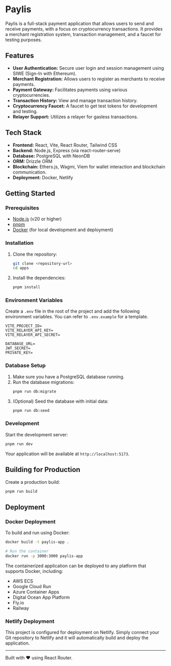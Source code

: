 # Paylis

Paylis is a full-stack payment application that allows users to send and receive payments, with a focus on cryptocurrency transactions. It provides a merchant registration system, transaction management, and a faucet for testing purposes.

## Features

- **User Authentication:** Secure user login and session management using SIWE (Sign-In with Ethereum).
- **Merchant Registration:** Allows users to register as merchants to receive payments.
- **Payment Gateway:** Facilitates payments using various cryptocurrencies.
- **Transaction History:** View and manage transaction history.
- **Cryptocurrency Faucet:** A faucet to get test tokens for development and testing.
- **Relayer Support:** Utilizes a relayer for gasless transactions.

## Tech Stack

- **Frontend:** React, Vite, React Router, Tailwind CSS
- **Backend:** Node.js, Express (via react-router-serve)
- **Database:** PostgreSQL with NeonDB
- **ORM:** Drizzle ORM
- **Blockchain:** Ethers.js, Wagmi, Viem for wallet interaction and blockchain communication.
- **Deployment:** Docker, Netlify

## Getting Started

### Prerequisites

- [Node.js](https://nodejs.org/) (v20 or higher)
- [pnpm](https://pnpm.io/)
- [Docker](https://www.docker.com/) (for local development and deployment)

### Installation

1.  Clone the repository:
    ```bash
    git clone <repository-url>
    cd apps
    ```
2.  Install the dependencies:
    ```bash
    pnpm install
    ```

### Environment Variables

Create a `.env` file in the root of the project and add the following environment variables. You can refer to `.env.example` for a template.

```
VITE_PROJECT_ID=
VITE_RELAYER_API_KEY=
VITE_RELAYER_API_SECRET=

DATABASE_URL=
JWT_SECRET=
PRIVATE_KEY=
```

### Database Setup

1.  Make sure you have a PostgreSQL database running.
2.  Run the database migrations:
    ```bash
    pnpm run db:migrate
    ```
3.  (Optional) Seed the database with initial data:
    ```bash
    pnpm run db:seed
    ```

### Development

Start the development server:

```bash
pnpm run dev
```

Your application will be available at `http://localhost:5173`.

## Building for Production

Create a production build:

```bash
pnpm run build
```

## Deployment

### Docker Deployment

To build and run using Docker:

```bash
docker build -t paylis-app .

# Run the container
docker run -p 3000:3000 paylis-app
```

The containerized application can be deployed to any platform that supports Docker, including:

- AWS ECS
- Google Cloud Run
- Azure Container Apps
- Digital Ocean App Platform
- Fly.io
- Railway

### Netlify Deployment

This project is configured for deployment on Netlify. Simply connect your Git repository to Netlify and it will automatically build and deploy the application.

---

Built with ❤️ using React Router.